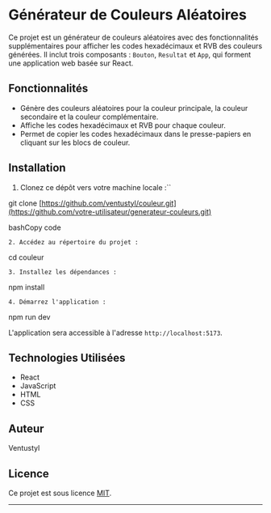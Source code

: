 
# Générateur de Couleurs Aléatoires

Ce projet est un générateur de couleurs aléatoires avec des fonctionnalités supplémentaires pour afficher les codes hexadécimaux et RVB des couleurs générées. Il inclut trois composants : `Bouton`, `Resultat` et `App`, qui forment une application web basée sur React.

## Fonctionnalités

- Génère des couleurs aléatoires pour la couleur principale, la couleur secondaire et la couleur complémentaire.
- Affiche les codes hexadécimaux et RVB pour chaque couleur.
- Permet de copier les codes hexadécimaux dans le presse-papiers en cliquant sur les blocs de couleur.


## Installation

1. Clonez ce dépôt vers votre machine locale :`` 

git clone [https://github.com/ventustyl/couleur.git](https://github.com/votre-utilisateur/generateur-couleurs.git)

bashCopy code

 `2. Accédez au répertoire du projet :` 

cd couleur


 `3. Installez les dépendances :` 

npm install

 `4. Démarrez l'application :` 

npm run dev

L'application sera accessible à l'adresse `http://localhost:5173`.

## Technologies Utilisées

- React
- JavaScript
- HTML
- CSS

## Auteur

Ventustyl

## Licence

Ce projet est sous licence [MIT](LICENSE).

---

